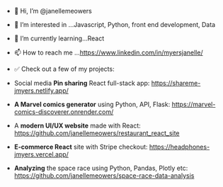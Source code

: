- 👋 Hi, I’m @janellemeowers
- 👀 I’m interested in ...Javascript, Python, front end development, Data 
- 🌱 I’m currently learning...React 
- 📫 How to reach me ...https://www.linkedin.com/in/myersjanelle/
- ✅ Check out a few of my projects:
- Social media **Pin sharing** React full-stack app: https://shareme-jmyers.netlify.app/
- **A Marvel comics generator** using Python, API, Flask: https://marvel-comics-discoverer.onrender.com/
- A **modern UI/UX website** made with React: https://github.com/janellemeowers/restaurant_react_site
- **E-commerce React** site with Stripe checkout: https://headphones-jmyers.vercel.app/

- **Analyzing** the space race using Python, Pandas, Plotly etc: https://github.com/janellemeowers/space-race-data-analysis

<!---
janellemeowers/janellemeowers is a ✨ special ✨ repository because its `README.md` (this file) appears on your GitHub profile.
You can click the Preview link to take a look at your changes.
--->
